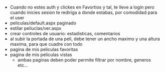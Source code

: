- Cuando no estes auth y clickes en Favortios y tal, te lleve a login pero cuando inicies sesion te rediriga a donde estabas, por comodidad para el user
- peliculas/default.aspx paginado
- estilar peliuclas/ver.aspx
- crear controles de usuario: estadisticas, comentarios
- al subir la portada de una peli, debe tener un ancho maximo y una altura maxima, para que cuadre con todo
- pagina de mis peliculas favoritas
- pagina de mis peliculas vistas
    - ambas paginas deben poder permite filtrar por nombre, generos etc...
